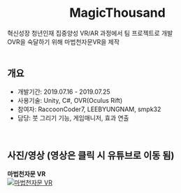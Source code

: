 <div align="center">
<h1>MagicThousand</h1>
</div>

<div align="left">
혁신성장 청년인재 집중양성 VR/AR 과정에서 팀 프로젝트로 개발</br>
OVR을 숙달하기 위해 마법천자문VR을 제작</br>
</div>
</br>

## 개요
- 개발기간: 2019.07.16 - 2019.07.25
- 사용기술: Unity, C#, OVR(Oculus Rift)
- 참여자: RaccoonCoder7, LEEBYUNGNAM, smpk32
- 담당: 붓 그리기 기능, 게임매니저, 효과 연출

</br>

## 사진/영상 (영상은 클릭 시 유튜브로 이동 됨)
<b>마법천자문 VR</b></br>
[![마법천자문 VR](http://img.youtube.com/vi/b0qFIOxRypE/0.jpg)](https://youtu.be/b0qFIOxRypE)

